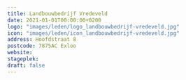 ```yaml
---
title: Landbouwbedrijf Vredeveld
date: 2021-01-01T00:00:00+0200
logo: "images/leden/logo_landbouwbedrijf-vredeveld.jpg"
icon: "images/leden/icon_landbouwbedrijf-vredeveld.jpg"
address: Hoofdstraat 8
postcode: 7875AC Exloo
website: 
stageplek: 
draft: false
---
```



